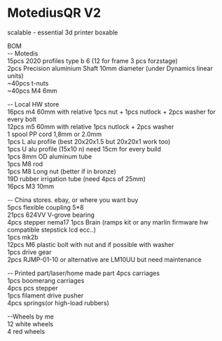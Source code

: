 # MotediusQR V2
scalable - essential 3d printer boxable

BOM  
-- Motedis  
15pcs 2020 profiles type b 6  (12 for frame 3 pcs forzstage)  
2pcs Precision aluminium Shaft 10mm diameter (under Dynamics linear units)  
~40pcs t-nuts   
~40pcs M4 6mm  

-- Local HW store  
16pcs m4 60mm with relative 1pcs nut + 1pcs nutlock + 2pcs washer for every bolt  
12pcs m5 60mm with relative 1pcs nutlock + 2pcs washer  
1 spool PP cord  1,8mm or 2.0mm  
1pcs L alu profile (best 20x20x1.5 but 20x20x1 work too)  
1pcs U alu profile (15x10 n)  need 15cm for every build  
1pcs 8mm OD aluminum tube  
1pcs M8 rod  
1pcs M8 Long nut (better if in bronze)  
19D rubber irrigation tube (need 4pcs of 25mm)  
16pcs  M3 10mm

-- China stores. ebay,  or where you want buy  
5pcs flexible coupling 5*8  
21pcs 624VV V-grove bearing  
4pcs stepper nema17
1pcs Brain (ramps kit or any marlin firmware hw compatible stepstick lcd ecc..)  
1pcs mk2b  
12pcs M6 plastic bolt with nut and if possible with washer  
1pcs drive gear  
2pcs RJMP-01-10  or alternative are LM10UU but need maintenance  

-- Printed part/laser/home made part
4pcs carriages  
1pcs boomerang carriages  
4pcs pcs stepper   
1pcs filament drive pusher  
4pcs springs(or high-load rubbers)

--Wheels by me  
12 white wheels  
4 red wheels  

